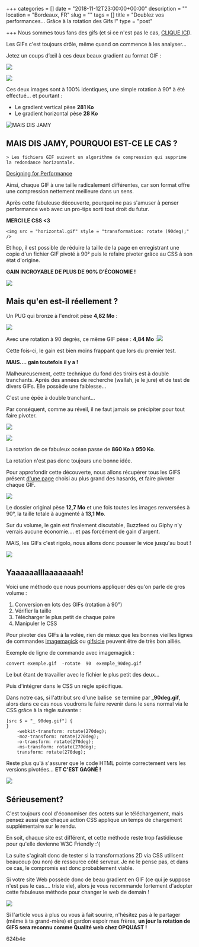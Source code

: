+++
categories = []
date = "2018-11-12T23:00:00+00:00"
description = ""
location = "Bordeaux, FR"
slug = ""
tags = []
title = "Doublez vos performances... Grâce à la rotation des Gifs !"
type = "post"

+++
Nous sommes tous fans des gifs (et si ce n'est pas le cas, [CLIQUE ICI](https://www.baidu.com/)).

Les GIFs c'est toujours drôle, même quand on commence à les analyser...

Jetez un coups d’œil à ces deux beaux gradient au format GIF :

![](/uploads/gradient-hor.gif)

![](/uploads/gradient-hor.gif)

Ces deux images sont à 100% identiques, une simple rotation à 90° à été effectué... et pourtant :

* Le gradient vertical pèse **281 Ko**
* Le gradient horizontal pèse **28 Ko**

![](/uploads/jamy.jpg "MAIS DIS JAMY")

## MAIS DIS JAMY, POURQUOI EST-CE LE CAS ?

    > Les fichiers GIF suivent un algorithme de compression qui supprime la redondance horizontale.

[Designing for Performance](http://designingforperformance.com/optimizing-images/#gif)

Ainsi, chaque GIF à une taille radicalement différentes, car son format offre une compression nettement meilleure dans un sens.

Après cette fabuleuse découverte, pourquoi ne pas s'amuser à penser performance web avec un pro-tips sorti tout droit du futur.

**MERCI LE CSS <3**

    <img src = "horizontal.gif" style = "transformation: rotate (90deg);" />

Et hop, il est possible de réduire la taille de la page en enregistrant une copie d'un fichier GIF pivoté à 90° puis le refaire pivoter grâce au CSS à son état d'origine.

**GAIN INCROYABLE DE PLUS DE 90% D’ÉCONOMIE !**

![](/uploads/magic.gif)

## Mais qu'en est-il réellement ?

Un PUG qui bronze à l'endroit pèse **4,82 Mo** :

![](/uploads/pug_hor.gif)

Avec une rotation à 90 degrès, ce même GIF pèse : **4,84 Mo** :**![](/uploads/pug-ver.gif)**

Cette fois-ci, le gain est bien moins frappant que lors du premier test.

**MAIS.... gain toutefois il y a !**

Malheureusement, cette technique du fond des tiroirs est à double tranchants. Après des années de recherche (wallah, je le jure) et de test de divers GIFs. Elle possède une faiblesse...

C'est une épée à double tranchant...

Par conséquent, comme au réveil, il ne faut jamais se précipiter pour tout faire pivoter.

![](/uploads/ocean_hor.gif)

![](/uploads/ocean_ver.gif)

La rotation de ce fabuleux océan passe de **860 Ko** à **950 Ko**.

La rotation n'est pas donc toujours une bonne idée.

Pour approfondir cette découverte, nous allons récupérer tous les GIFS présent [d'une page](https://www.tumblr.com/search/l%27amour%20est%20dans%20le%20pr%C3%A9%20gif "d'une page") choisi au plus grand des hasards, et faire pivoter chaque GIF.

![](/uploads/comparatif-gif.jpg)

Le dossier original pèse **12,7 Mo** et une fois toutes les images renversées à 90°, la taille totale à augmenté à **13,1 Mo**.

Sur du volume, le gain est finalement discutable, Buzzfeed ou Giphy n'y verrais aucune économie.... et pas forcément de gain d'argent.

MAIS, les GIFs c'est rigolo, nous allons donc pousser le vice jusqu'au bout !

![](/uploads/super-webperf.gif)

## Yaaaaaalllaaaaaaah!

Voici une méthodo que nous pourrions appliquer dès qu'on parle de gros volume :

1. Conversion en lots des GIFs (rotation à 90°)
2. Vérifier la taille
3. Télécharger le plus petit de chaque paire
4. Manipuler le CSS

Pour pivoter des GIFs à la volée, rien de mieux que les bonnes vieilles lignes de commandes [imagemagick](https://www.imagemagick.org/script/index.php "imagemagick") ou [gifsicle](http://www.lcdf.org/gifsicle/ "gifsicle") peuvent être de très bon alliés.

Exemple de ligne de commande avec imagemagick :

    convert exemple.gif  -rotate  90  exemple_90deg.gif

Le but étant de travailler avec le fichier le plus petit des deux...

Puis d'intégrer dans le CSS un règle spécifique.

Dans notre cas, si l'attribut src d'une balise <img> se termine par **_90deg.gif**, alors dans ce cas nous voudrons le faire revenir dans le sens normal via le CSS grâce à la règle suivante :

    [src $ = "_ 90deg.gif"] { 
    }
        -webkit-transform: rotate(270deg);
        -moz-transform: rotate(270deg);
        -o-transform: rotate(270deg);
        -ms-transform: rotate(270deg);
        transform: rotate(270deg);

Reste plus qu'à s'assurer que le code HTML pointe correctement vers les versions pivotées... **ET C'EST GAGNÉ !**

![](/uploads/win.gif)

## Sérieusement?

C'est toujours cool d'économiser des octets sur le téléchargement, mais pensez aussi que chaque action CSS applique un temps de chargement supplémentaire sur le rendu.

En soit, chaque site est différent, et cette méthode reste trop fastidieuse pour qu'elle devienne W3C Friendly :'(

La suite s'agirait donc de tester si la transformations 2D via CSS utilisent beaucoup (ou non) de ressource côté serveur. Je ne le pense pas, et dans ce cas, le compromis est donc probablement viable.

Si votre site Web possède donc de beau gradient en GIF (ce qui je suppose n'est pas le cas.... triste vie), alors je vous recommande fortement d'adopter cette fabuleuse méthode pour changer le web de demain !

![](/uploads/donald-Make-Web-Development-Great-Again-crowd.png)

Si l'article vous à plus ou vous à fait sourire, n'hésitez pas à le partager (même à ta grand-mère) et gardon espoir mes frères, **un jour la rotation de GIFS sera reconnu comme Qualité web chez OPQUAST !** 

624b4e